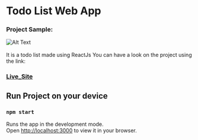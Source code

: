 # Todo List Web App
### Project Sample:
![Alt Text](https://media.giphy.com/media/5UOZPqTDnx0dPXc6Yu/giphy.gif)
<br>
<br>
It is a todo list made using ReactJs
You can have a look on the project using the link:
### [Live_Site](https://wonderful-blackwell-83fb0c.netlify.app/)

## Run Project on your device

### `npm start`

Runs the app in the development mode.\
Open [http://localhost:3000](http://localhost:3000) to view it in your browser.


